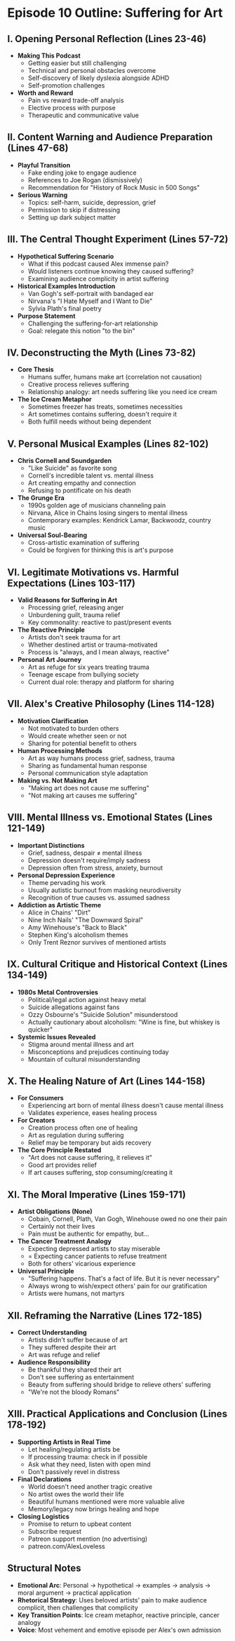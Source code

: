 # Episode 10 Outline: Suffering for Art

## I. Opening Personal Reflection (Lines 23-46)
- **Making This Podcast** 
  - Getting easier but still challenging
  - Technical and personal obstacles overcome
  - Self-discovery of likely dyslexia alongside ADHD
  - Self-promotion challenges
- **Worth and Reward**
  - Pain vs reward trade-off analysis
  - Elective process with purpose
  - Therapeutic and communicative value

## II. Content Warning and Audience Preparation (Lines 47-68)
- **Playful Transition**
  - Fake ending joke to engage audience
  - References to Joe Rogan (dismissively)
  - Recommendation for "History of Rock Music in 500 Songs"
- **Serious Warning**
  - Topics: self-harm, suicide, depression, grief
  - Permission to skip if distressing
  - Setting up dark subject matter

## III. The Central Thought Experiment (Lines 57-72)
- **Hypothetical Suffering Scenario**
  - What if this podcast caused Alex immense pain?
  - Would listeners continue knowing they caused suffering?
  - Examining audience complicity in artist suffering
- **Historical Examples Introduction**
  - Van Gogh's self-portrait with bandaged ear
  - Nirvana's "I Hate Myself and I Want to Die"
  - Sylvia Plath's final poetry
- **Purpose Statement**
  - Challenging the suffering-for-art relationship
  - Goal: relegate this notion "to the bin"

## IV. Deconstructing the Myth (Lines 73-82)
- **Core Thesis**
  - Humans suffer, humans make art (correlation not causation)
  - Creative process relieves suffering
  - Relationship analogy: art needs suffering like you need ice cream
- **The Ice Cream Metaphor**
  - Sometimes freezer has treats, sometimes necessities
  - Art sometimes contains suffering, doesn't require it
  - Both fulfill needs without being dependent

## V. Personal Musical Examples (Lines 82-102)
- **Chris Cornell and Soundgarden**
  - "Like Suicide" as favorite song
  - Cornell's incredible talent vs. mental illness
  - Art creating empathy and connection
  - Refusing to pontificate on his death
- **The Grunge Era**
  - 1990s golden age of musicians channeling pain
  - Nirvana, Alice in Chains losing singers to mental illness
  - Contemporary examples: Kendrick Lamar, Backwoodz, country music
- **Universal Soul-Bearing**
  - Cross-artistic examination of suffering
  - Could be forgiven for thinking this is art's purpose

## VI. Legitimate Motivations vs. Harmful Expectations (Lines 103-117)
- **Valid Reasons for Suffering in Art**
  - Processing grief, releasing anger
  - Unburdening guilt, trauma relief
  - Key commonality: reactive to past/present events
- **The Reactive Principle**
  - Artists don't seek trauma for art
  - Whether destined artist or trauma-motivated
  - Process is "always, and I mean always, reactive"
- **Personal Art Journey**
  - Art as refuge for six years treating trauma
  - Teenage escape from bullying society
  - Current dual role: therapy and platform for sharing

## VII. Alex's Creative Philosophy (Lines 114-128)
- **Motivation Clarification**
  - Not motivated to burden others
  - Would create whether seen or not
  - Sharing for potential benefit to others
- **Human Processing Methods**
  - Art as way humans process grief, sadness, trauma
  - Sharing as fundamental human response
  - Personal communication style adaptation
- **Making vs. Not Making Art**
  - "Making art does not cause me suffering"
  - "Not making art causes me suffering"

## VIII. Mental Illness vs. Emotional States (Lines 121-149)
- **Important Distinctions**
  - Grief, sadness, despair ≠ mental illness
  - Depression doesn't require/imply sadness
  - Depression often from stress, anxiety, burnout
- **Personal Depression Experience**
  - Theme pervading his work
  - Usually autistic burnout from masking neurodiversity
  - Recognition of true causes vs. assumed sadness
- **Addiction as Artistic Theme**
  - Alice in Chains' "Dirt"
  - Nine Inch Nails' "The Downward Spiral"
  - Amy Winehouse's "Back to Black"
  - Stephen King's alcoholism themes
  - Only Trent Reznor survives of mentioned artists

## IX. Cultural Critique and Historical Context (Lines 134-149)
- **1980s Metal Controversies**
  - Political/legal action against heavy metal
  - Suicide allegations against fans
  - Ozzy Osbourne's "Suicide Solution" misunderstood
  - Actually cautionary about alcoholism: "Wine is fine, but whiskey is quicker"
- **Systemic Issues Revealed**
  - Stigma around mental illness and art
  - Misconceptions and prejudices continuing today
  - Mountain of cultural misunderstanding

## X. The Healing Nature of Art (Lines 144-158)
- **For Consumers**
  - Experiencing art born of mental illness doesn't cause mental illness
  - Validates experience, eases healing process
- **For Creators**
  - Creation process often one of healing
  - Art as regulation during suffering
  - Relief may be temporary but aids recovery
- **The Core Principle Restated**
  - "Art does not cause suffering, it relieves it"
  - Good art provides relief
  - If art causes suffering, stop consuming/creating it

## XI. The Moral Imperative (Lines 159-171)
- **Artist Obligations (None)**
  - Cobain, Cornell, Plath, Van Gogh, Winehouse owed no one their pain
  - Certainly not their lives
  - Pain must be authentic for empathy, but...
- **The Cancer Treatment Analogy**
  - Expecting depressed artists to stay miserable
  - = Expecting cancer patients to refuse treatment
  - Both for others' vicarious experience
- **Universal Principle**
  - "Suffering happens. That's a fact of life. But it is never necessary"
  - Always wrong to wish/expect others' pain for our gratification
  - Artists were humans, not martyrs

## XII. Reframing the Narrative (Lines 172-185)
- **Correct Understanding**
  - Artists didn't suffer because of art
  - They suffered despite their art
  - Art was refuge and relief
- **Audience Responsibility**
  - Be thankful they shared their art
  - Don't see suffering as entertainment
  - Beauty from suffering should bridge to relieve others' suffering
  - "We're not the bloody Romans"

## XIII. Practical Applications and Conclusion (Lines 178-192)
- **Supporting Artists in Real Time**
  - Let healing/regulating artists be
  - If processing trauma: check in if possible
  - Ask what they need, listen with open mind
  - Don't passively revel in distress
- **Final Declarations**
  - World doesn't need another tragic creative
  - No artist owes the world their life
  - Beautiful humans mentioned were more valuable alive
  - Memory/legacy now brings healing and hope
- **Closing Logistics**
  - Promise to return to upbeat content
  - Subscribe request
  - Patreon support mention (no advertising)
  - patreon.com/AlexLoveless

## Structural Notes
- **Emotional Arc**: Personal → hypothetical → examples → analysis → moral argument → practical application
- **Rhetorical Strategy**: Uses beloved artists' pain to make audience complicit, then challenges that complicity
- **Key Transition Points**: Ice cream metaphor, reactive principle, cancer analogy
- **Voice**: Most vehement and emotive episode per Alex's own admission
